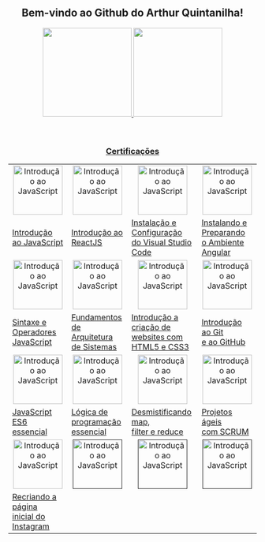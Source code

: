 <h2 align="center">Bem-vindo ao Github do Arthur Quintanilha!</h2>
<div align="center">
  <a href="https://github.com/arthurqui">
  <img height="180em" src="https://github-readme-stats.vercel.app/api?username=arthurqui&show_icons=true&title_color=58A6FF&icon_color=1F6FEB&text_color=DAE9F2&bg_color=0D1117&hide_border=true&include_all_commits=true&count_private=true">
  <img height="180em" src="https://github-readme-stats.vercel.app/api/top-langs/?username=arthurqui&layout=compact&langs_count=6&title_color=58A6FF&icon_color=1F6FEB&text_color=DAE9F2&bg_color=0D1117&hide_border=true">
</div>
<br><br>

<h3 align="center">Certificações</h3>

<div> 

  <table align="center" >
  <tr>
    <td align="center" ><a href="https://www.dio.me/certificate/80DC8CB0/share" target="_blank"><img src="https://hermes.digitalinnovation.one/courses/badge/81d76cda-c615-41d7-84c4-c0437c7b545a.png" alt="Introdução ao JavaScript" height="100"></a></td>
    <td align="center" ><a href="https://www.dio.me/certificate/D37D6A66/share" target="_blank"><img src="https://hermes.digitalinnovation.one/courses/badge/47fb3627-20f0-4f92-a709-3e42cbe5cb36.png" alt="Introdução ao JavaScript" height="100"></td>
    <td align="center" ><a href="https://www.dio.me/certificate/3DFF0243/share" target="_blank"><img src="https://hermes.digitalinnovation.one/courses/badge/2408fc63-c480-4630-8b40-014fe16cbe42.png" alt="Introdução ao JavaScript" height="100"></td>
    <td align="center" ><a href="https://www.dio.me/certificate/A0126FE5/share" target="_blank"><img src="https://hermes.digitalinnovation.one/courses/badge/a40dfe0f-d4fe-455f-9a69-9c7904237ec4.png" alt="Introdução ao JavaScript" height="100"></td>
  </tr>
  <tr>
    <td><a href="https://www.dio.me/certificate/80DC8CB0/share" target="_blank">Introdução ao JavaScript</a></td>
    <td><a href="https://www.dio.me/certificate/D37D6A66/share" target="_blank">Introdução ao ReactJS</a></td>
    <td><a href="https://www.dio.me/certificate/3DFF0243/share" target="_blank">Instalação e Configuração<br>do Visual Studio Code</a></td>
    <td><a href="https://www.dio.me/certificate/A0126FE5/share" target="_blank">Instalando e Preparando<br>o Ambiente Angular</a></td>
  </tr>
  <tr>
    <td align="center" ><a href="https://www.dio.me/certificate/4AE86B11/share" target="_blank"><img src="https://hermes.digitalinnovation.one/courses/badge/22efbe24-6719-4210-a850-935468e140d4.png" alt="Introdução ao JavaScript" height="100"></a></td>
    <td align="center" ><a href="https://drive.google.com/file/d/1AO6JLXx7VJGJ2H134BxoukvuCi7GPCS5/view?usp=sharing" target="_blank"><img src="https://i.imgur.com/9fOhsxa.png" alt="Introdução ao JavaScript" height="100"></td>
    <td align="center" ><a href="https://drive.google.com/file/d/1_hLCuTguTaTqW6NEqqXp7WEAAyv47gbo/view?usp=sharing" target="_blank"><img src="https://i.imgur.com/53AOLwM.png" alt="Introdução ao JavaScript" height="100"></td>
    <td align="center" ><a href="https://drive.google.com/file/d/1_bim4liihHejraRyVxObKFTb30Rgq-Xe/view?usp=sharing" target="_blank"><img src="https://www.pngrepo.com/png/312259/512/github.png" alt="Introdução ao JavaScript" height="100"></td>
  </tr>
  <tr>
    <td><a href="https://www.dio.me/certificate/4AE86B11/share" target="_blank">Sintaxe e Operadores<br>JavaScript</a></td>
    <td><a href="https://drive.google.com/file/d/1AO6JLXx7VJGJ2H134BxoukvuCi7GPCS5/view?usp=sharing" target="_blank">Fundamentos de<br>Arquitetura de Sistemas</a></td>
    <td><a href="https://drive.google.com/file/d/1_hLCuTguTaTqW6NEqqXp7WEAAyv47gbo/view?usp=sharing" target="_blank">Introdução a criação de<br>websites com HTML5 e CSS3</a></td>
    <td><a href="https://drive.google.com/file/d/1_bim4liihHejraRyVxObKFTb30Rgq-Xe/view?usp=sharing" target="_blank">Introdução ao Git<br>e ao GitHub</a></td>
  </tr>
  
  <tr>
    <td align="center" ><a href="https://drive.google.com/file/d/1fjMEW0RBjUc9aV4bvENZJbKWloRKWGDi/view?usp=sharing" target="_blank"><img src="https://i.imgur.com/ldzNH4b.png" alt="Introdução ao JavaScript" height="100"></a></td>
    <td align="center" ><a href="https://drive.google.com/file/d/1AO6JLXx7VJGJ2H134BxoukvuCi7GPCS5/view?usp=sharing" target="_blank"><img src="https://i.imgur.com/rdg3mtC.png" alt="Introdução ao JavaScript" height="100"></td>
    <td align="center" ><a href="https://drive.google.com/file/d/1RCw5B_P4qlJkhjxJVG5JHt0y8mk6lDpl/view?usp=sharing" target="_blank"><img src="https://imgur.com/deoLS6V.png" alt="Introdução ao JavaScript" height="100"></td>
    <td align="center" ><a href="https://drive.google.com/file/d/1AFI0izCSZbwJI6SPSu7WLj63vgbZwCCT/view?usp=sharing" target="_blank"><img src="https://imgur.com/sw7UwQN.png" alt="Introdução ao JavaScript" height="100"></td>
  </tr>
  <tr>
    <td><a href="https://drive.google.com/file/d/1fjMEW0RBjUc9aV4bvENZJbKWloRKWGDi/view?usp=sharing" target="_blank">JavaScript ES6 essencial</a></td>
    <td><a href="https://drive.google.com/file/d/1TpzJ4wjgVcQO_SoZyTPvhwuvoghZ8mWv/view?usp=sharing" target="_blank">Lógica de programação<br>essencial</a></td>
    <td><a href="https://drive.google.com/file/d/1RCw5B_P4qlJkhjxJVG5JHt0y8mk6lDpl/view?usp=sharing" target="_blank">Desmistificando map,<br>filter e
reduce</a></td>
    <td><a href="https://drive.google.com/file/d/1AFI0izCSZbwJI6SPSu7WLj63vgbZwCCT/view?usp=sharing" target="_blank">Projetos ágeis<br>com SCRUM</a></td>
  </tr>
  
  <tr>
    <td align="center" ><a href="https://drive.google.com/file/d/13k-Np9cvxAjuiDhc8zxJXC7adVDk65fB/view?usp=sharing" target="_blank"><img src="https://i.imgur.com/IWM17j5.png" alt="Introdução ao JavaScript" height="100"></a></td>
    <td align="center" ><a href="" target="_blank"><img src="https://1.bp.blogspot.com/-U1F_Eu88SRI/WqxgIIe2CKI/AAAAAAAAuF8/1uZpIaYCgqEKR81xa8_namFjVY8jRMdrQCLcBGAs/s1600/Fundo%2Btransparente%2BPNG%2B%2Bfoto%2Binvisivel%2Bsem%2Bfundo.fw.png" alt="Introdução ao JavaScript" height="100"></td>
    <td align="center" ><a href="" target="_blank"><img src="https://1.bp.blogspot.com/-U1F_Eu88SRI/WqxgIIe2CKI/AAAAAAAAuF8/1uZpIaYCgqEKR81xa8_namFjVY8jRMdrQCLcBGAs/s1600/Fundo%2Btransparente%2BPNG%2B%2Bfoto%2Binvisivel%2Bsem%2Bfundo.fw.png" alt="Introdução ao JavaScript" height="100"></td>
    <td align="center" ><a href="" target="_blank"><img src="https://1.bp.blogspot.com/-U1F_Eu88SRI/WqxgIIe2CKI/AAAAAAAAuF8/1uZpIaYCgqEKR81xa8_namFjVY8jRMdrQCLcBGAs/s1600/Fundo%2Btransparente%2BPNG%2B%2Bfoto%2Binvisivel%2Bsem%2Bfundo.fw.png" alt="Introdução ao JavaScript" height="100"></td>
  </tr>
  <tr>
    <td><a href="https://drive.google.com/file/d/13k-Np9cvxAjuiDhc8zxJXC7adVDk65fB/view?usp=sharing" target="_blank">Recriando a página<br>inicial do
Instagram</a></td>
    <td><a href="" target="_blank"> </a></td>
    <td><a href="" target="_blank"> </a></td>
    <td><a href="" target="_blank"> </a></td>
  </tr>
  
  <!---TABELA EM BRANCO
  <tr>
    <td align="center" ><a href="" target="_blank"><img src="https://1.bp.blogspot.com/-U1F_Eu88SRI/WqxgIIe2CKI/AAAAAAAAuF8/1uZpIaYCgqEKR81xa8_namFjVY8jRMdrQCLcBGAs/s1600/Fundo%2Btransparente%2BPNG%2B%2Bfoto%2Binvisivel%2Bsem%2Bfundo.fw.png" alt="Introdução ao JavaScript" height="100"></td>
    <td align="center" ><a href="" target="_blank"><img src="https://1.bp.blogspot.com/-U1F_Eu88SRI/WqxgIIe2CKI/AAAAAAAAuF8/1uZpIaYCgqEKR81xa8_namFjVY8jRMdrQCLcBGAs/s1600/Fundo%2Btransparente%2BPNG%2B%2Bfoto%2Binvisivel%2Bsem%2Bfundo.fw.png" alt="Introdução ao JavaScript" height="100"></td>
    <td align="center" ><a href="" target="_blank"><img src="https://1.bp.blogspot.com/-U1F_Eu88SRI/WqxgIIe2CKI/AAAAAAAAuF8/1uZpIaYCgqEKR81xa8_namFjVY8jRMdrQCLcBGAs/s1600/Fundo%2Btransparente%2BPNG%2B%2Bfoto%2Binvisivel%2Bsem%2Bfundo.fw.png" alt="Introdução ao JavaScript" height="100"></td>
    <td align="center" ><a href="" target="_blank"><img src="https://1.bp.blogspot.com/-U1F_Eu88SRI/WqxgIIe2CKI/AAAAAAAAuF8/1uZpIaYCgqEKR81xa8_namFjVY8jRMdrQCLcBGAs/s1600/Fundo%2Btransparente%2BPNG%2B%2Bfoto%2Binvisivel%2Bsem%2Bfundo.fw.png" alt="Introdução ao JavaScript" height="100"></td>
  </tr>
  <tr>
    <td><a href="" target="_blank"> </a></td>
    <td><a href="" target="_blank"> </a></td>
    <td><a href="" target="_blank"> </a></td>
    <td><a href="" target="_blank"> </a></td>
  </tr>
  -->
  
</table>

  


  

</div>




